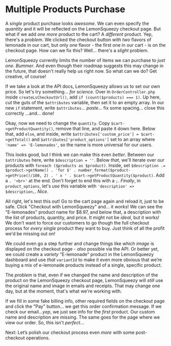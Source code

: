 # Multiple Products Purchase

A *single* product purchase looks *awesome*. We can even specify the *quantity*
and it will be reflected on the LemonSqueezy checkout page. But what if we add
*one more* product to the cart? A *different* product. Yep, there's a *problem*.
We clicked the checkout button with *two* flavors of lemonade in our cart, but
only *one* flavor - the first one in our cart - is on the checkout page. How can
we fix this? Well... there's a *slight* problem.

LemonSqueezy currently limits the number of items we can purchase to *just one*.
*Bummer*. And even though their roadmap suggests this may change in the future,
that doesn't really help us right now. So what can we do? Get creative, of
course!

If we take a look at the API docs, LemonSqueezy allows us to set our own price.
So let's try something... *for science*. Over in `OrderController.php` inside
`createLsCheckoutUrl()`, add `if (count($products) === 1)`. Up here, *cut* the
guts of the `$attributes` variable, then set it to an empty array. In our new `if`
statement, write `$attributes`... *paste*... fix some spacing... close this correctly
...and... done!

Okay, now we need to change the `quantity`. Copy `$cart->getProductQuantity()`,
remove that line, and paste it down here. Below that, add `else`, and inside,
write `$attributes['custom_price'] = $cart->getTotal()` and
`$attributes['product_options']` set to an array where
`'name' => 'E-lemonades'`, so the name is more universal for our users.

This looks good, but I think we can make this even *better*. Between our
`$attributes` here, write `$description = ''`. Below *that*, we'll iterate over
our products with `foreach ($products as $product)`. Inside, set
`$description .= $product->getName() . 'for $' .
number_format($product->getPrice()/100, 2) . ' x ' .
$cart->getProductQuantity($product)`.
Add a `. '<br>'` at the end. Don't forget to end this with a `;`.
*Finally*, in `product_options`, let's *use* this variable with
`'description' => $description,`. *Nice*.

All right, let's test this out! Go to the cart page again and reload it, just to
be safe. Click "Checkout with LemonSqueezy" and... it *works*! We can see the
"E-lemonades" product name for $8.97, and below that, a description with the list
of products, quantity, and price. It might not be *ideal*, but it works! We
don't want to force our customers to go though the full checkout process for
*every* *single* product they want to buy. Just think of all the profit we'd be
missing out on!

We could even go a step further and change things like which *image* is
displayed on the checkout page - *also* possible via the API. Or better yet, we
could create a *variety* "E-lemonade" product in the LemonSqueezy dashboard and
use *that* `variantId` to make it even more obvious that we’re buying a mix of
e-lemonade products instead of a single, specific product.

The *problem* is that, even if we changed the name and description of the
product on the LemonSqueezy checkout page, LemonSqueezy will *still* use the
original name and image in emails and receipts. That may change one day, but at
the moment, that's what we're working with.

If we fill in some fake billing info, other required fields on the checkout
page and click the "Pay" button... we get this order confirmation message. If we
check our email...*yep*, we just see info for the *first*
product. Our custom name and description are missing. The same goes for the page
where we view our order. So, this isn't *perfect*...

Next: Let’s polish our checkout process even *more* with some post-checkout
operations.
